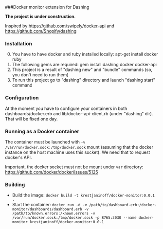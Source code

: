 ###Docker monitor extension for Dashing

**The project is under construction**.

Inspired by https://github.com/swipely/docker-api and https://github.com/Shopify/dashing

### Installation
0. You have to have docker and ruby installed locally: apt-get install docker ruby
1. The following gems are required: gem install dashing docker docker-api
2. This project is a result of "dashing new" and "bundle" commands (so, you don't need to run them)
3. To run this project go to "dashing" directory and launch "dashing start" command

### Configuration
At the moment you have to configure your containers in both dashboards/docker.erb
and lib/docker-api-client.rb (under "dashing" dir). That will be fixed one day.

### Running as a Docker container
The container must be launched with `-v /var/run/docker.sock:/tmp/docker.sock`
mount (assuming that the docker instance on the host machine uses this socket).
We need that to request docker's API.

Important, the docker socket must not be mount under `var` directory: https://github.com/docker/docker/issues/5125

### Building
* Build the image: `docker build -t krestjaninoff/docker-monitor:0.0.1 .`
* Start the container: `docker run -d -v /path/to/dashboard.erb:/docker-monitor/dashboards/dashboard.erb -v /path/to/known.errors:/known.errors -v /var/run/docker.sock:/tmp/docker.sock -p 8765:3030 --name docker-monitor krestjaninoff/docker-monitor:0.0.1`
